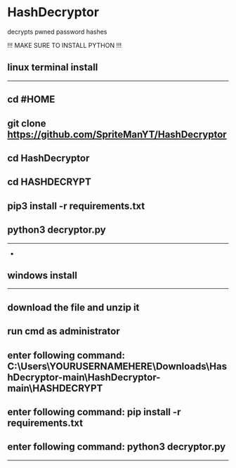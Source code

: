 # HashDecryptor
decrypts pwned password hashes

!!! MAKE SURE TO INSTALL PYTHON !!!




linux terminal install
------------------------------------------------------
------------------------------------------------------
cd #HOME
------------------------------------------------------
git clone https://github.com/SpriteManYT/HashDecryptor
------------------------------------------------------
cd HashDecryptor
------------------------------------------------------
cd HASHDECRYPT
------------------------------------------------------
pip3 install -r requirements.txt
------------------------------------------------------
python3 decryptor.py
------------------------------------------------------
------------------------------------------------------
-
windows install
------------------------------------------------------
------------------------------------------------------
download the file and unzip it
------------------------------------------------------
run cmd as administrator
------------------------------------------------------
enter following command: C:\Users\YOURUSERNAMEHERE\Downloads\HashDecryptor-main\HashDecryptor-main\HASHDECRYPT
------------------------------------------------------
enter following command: pip install -r requirements.txt
------------------------------------------------------
enter following command: python3 decryptor.py
------------------------------------------------------
------------------------------------------------------
